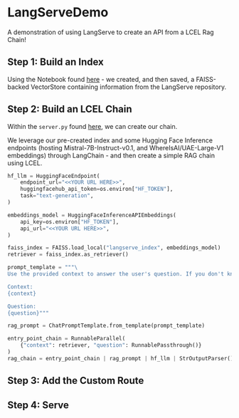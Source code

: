 # LangServeDemo
A demonstration of using LangServe to create an API from a LCEL Rag Chain!

## Step 1: Build an Index

Using the Notebook found [here](https://github.com/AI-Maker-Space/LangServeDemo/blob/main/create_index.ipynb) - we created, and then saved, a FAISS-backed VectorStore containing information from the LangServe repository.

## Step 2: Build an LCEL Chain

Within the `server.py` found [here](https://github.com/AI-Maker-Space/LangServeDemo/blob/main/app/server.py), we can create our chain. 

We leverage our pre-created index and some Hugging Face Inference endpoints (hosting Mistral-7B-Instruct-v0.1, and WhereIsAI/UAE-Large-V1 embeddings) through LangChain - and then create a simple RAG chain using LCEL.

```python
hf_llm = HuggingFaceEndpoint(
    endpoint_url="<<YOUR URL HERE>>",
    huggingfacehub_api_token=os.environ["HF_TOKEN"],
    task="text-generation",
)

embeddings_model = HuggingFaceInferenceAPIEmbeddings(
    api_key=os.environ["HF_TOKEN"],
    api_url="<<YOUR URL HERE>>",
)

faiss_index = FAISS.load_local("langserve_index", embeddings_model)
retriever = faiss_index.as_retriever()

prompt_template = """\
Use the provided context to answer the user's question. If you don't know the answer, say you don't know.

Context:
{context}

Question:
{question}"""

rag_prompt = ChatPromptTemplate.from_template(prompt_template)

entry_point_chain = RunnableParallel(
    {"context": retriever, "question": RunnablePassthrough()}
)
rag_chain = entry_point_chain | rag_prompt | hf_llm | StrOutputParser()
```

## Step 3: Add the Custom Route

## Step 4: Serve


